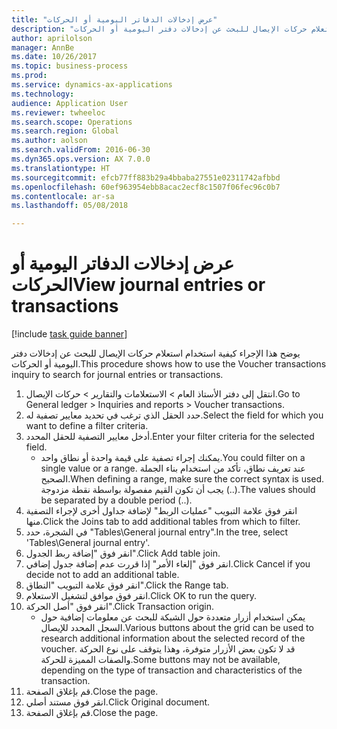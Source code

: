 ```yaml
--- 
title: "عرض إدخالات الدفاتر اليومية أو الحركات"
description: "يوضح هذا الإجراء كيفية استخدام استعلام حركات الإيصال للبحث عن إدخالات دفتر اليومية أو الحركات."
author: aprilolson
manager: AnnBe
ms.date: 10/26/2017
ms.topic: business-process
ms.prod: 
ms.service: dynamics-ax-applications
ms.technology: 
audience: Application User
ms.reviewer: twheeloc
ms.search.scope: Operations
ms.search.region: Global
ms.author: aolson
ms.search.validFrom: 2016-06-30
ms.dyn365.ops.version: AX 7.0.0
ms.translationtype: HT
ms.sourcegitcommit: efcb77ff883b29a4bbaba27551e02311742afbbd
ms.openlocfilehash: 60ef963954ebb8acac2ecf8c1507f06fec96c0b7
ms.contentlocale: ar-sa
ms.lasthandoff: 05/08/2018

---
```

# <a name="view-journal-entries-or-transactions"></a><span data-ttu-id="0e7e5-103">عرض إدخالات الدفاتر اليومية أو الحركات</span><span class="sxs-lookup"><span data-stu-id="0e7e5-103">View journal entries or transactions</span></span>

[!include [task guide banner](../../includes/task-guide-banner.md)]

<span data-ttu-id="0e7e5-104">يوضح هذا الإجراء كيفية استخدام استعلام حركات الإيصال للبحث عن إدخالات دفتر اليومية أو الحركات.</span><span class="sxs-lookup"><span data-stu-id="0e7e5-104">This procedure shows how to use the Voucher transactions inquiry to search for journal entries or transactions.</span></span>

1. <span data-ttu-id="0e7e5-105">انتقل إلى دفتر الأستاذ العام > الاستعلامات والتقارير > حركات الإيصال‬.</span><span class="sxs-lookup"><span data-stu-id="0e7e5-105">Go to General ledger > Inquiries and reports > Voucher transactions.</span></span>
2. <span data-ttu-id="0e7e5-106">حدد الحقل الذي ترغب في تحديد معايير تصفية له.</span><span class="sxs-lookup"><span data-stu-id="0e7e5-106">Select the field for which you want to define a filter criteria.</span></span>
3. <span data-ttu-id="0e7e5-107">أدخل معايير التصفية للحقل المحدد.</span><span class="sxs-lookup"><span data-stu-id="0e7e5-107">Enter your filter criteria for the selected field.</span></span>
    * <span data-ttu-id="0e7e5-108">يمكنك إجراء تصفية على قيمة واحدة أو نطاق واحد.</span><span class="sxs-lookup"><span data-stu-id="0e7e5-108">You could filter on a single value or a range.</span></span> <span data-ttu-id="0e7e5-109">عند تعريف نطاق، تأكد من استخدام بناء الجملة الصحيح.</span><span class="sxs-lookup"><span data-stu-id="0e7e5-109">When defining a range, make sure the correct syntax is used.</span></span> <span data-ttu-id="0e7e5-110">يجب أن تكون القيم مفصولة بواسطة نقطة مزدوجة (..).</span><span class="sxs-lookup"><span data-stu-id="0e7e5-110">The values should be separated by a double period (..).</span></span>  
4. <span data-ttu-id="0e7e5-111">انقر فوق علامة التبويب "عمليات الربط‬" لإضافة جداول أخرى لإجراء التصفية منها.</span><span class="sxs-lookup"><span data-stu-id="0e7e5-111">Click the Joins tab to add additional tables from which to filter.</span></span>
5. <span data-ttu-id="0e7e5-112">في الشجرة، حدد "Tables\General journal entry".</span><span class="sxs-lookup"><span data-stu-id="0e7e5-112">In the tree, select 'Tables\General journal entry'.</span></span>
6. <span data-ttu-id="0e7e5-113">انقر فوق "‏‫إضافة ربط الجدول‬".</span><span class="sxs-lookup"><span data-stu-id="0e7e5-113">Click Add table join.</span></span>
7. <span data-ttu-id="0e7e5-114">انقر فوق "إلغاء الأمر" إذا قررت عدم إضافة جدول إضافي.</span><span class="sxs-lookup"><span data-stu-id="0e7e5-114">Click Cancel if you decide not to add an additional table.</span></span>
8. <span data-ttu-id="0e7e5-115">انقر فوق علامة التبويب "النطاق".</span><span class="sxs-lookup"><span data-stu-id="0e7e5-115">Click the Range tab.</span></span>
9. <span data-ttu-id="0e7e5-116">انقر فوق موافق لتشغيل الاستعلام.</span><span class="sxs-lookup"><span data-stu-id="0e7e5-116">Click OK to run the query.</span></span>
10. <span data-ttu-id="0e7e5-117">انقر فوق "أصل الحركة".</span><span class="sxs-lookup"><span data-stu-id="0e7e5-117">Click Transaction origin.</span></span>
    * <span data-ttu-id="0e7e5-118">يمكن استخدام أزرار متعددة حول الشبكة للبحث عن معلومات إضافية حول السجل المحدد للإيصال.</span><span class="sxs-lookup"><span data-stu-id="0e7e5-118">Various buttons about the grid can be used to research additional information about the selected record of the voucher.</span></span> <span data-ttu-id="0e7e5-119">قد لا تكون بعض الأزرار متوفرة، وهذا يتوقف على نوع الحركة والصفات المميزة للحركة.</span><span class="sxs-lookup"><span data-stu-id="0e7e5-119">Some buttons may not be available, depending on the type of transaction and characteristics of the transaction.</span></span>  
11. <span data-ttu-id="0e7e5-120">قم بإغلاق الصفحة.</span><span class="sxs-lookup"><span data-stu-id="0e7e5-120">Close the page.</span></span>
12. <span data-ttu-id="0e7e5-121">انقر فوق مستند أصلي.</span><span class="sxs-lookup"><span data-stu-id="0e7e5-121">Click Original document.</span></span>
13. <span data-ttu-id="0e7e5-122">قم بإغلاق الصفحة.</span><span class="sxs-lookup"><span data-stu-id="0e7e5-122">Close the page.</span></span>


